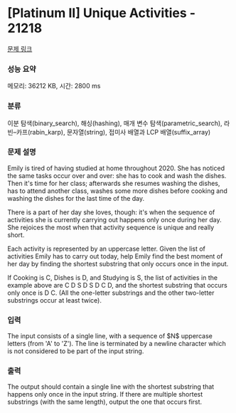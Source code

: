 # [Platinum II] Unique Activities - 21218 

[문제 링크](https://www.acmicpc.net/problem/21218) 

### 성능 요약

메모리: 36212 KB, 시간: 2800 ms

### 분류

이분 탐색(binary_search), 해싱(hashing), 매개 변수 탐색(parametric_search), 라빈–카프(rabin_karp), 문자열(string), 접미사 배열과 LCP 배열(suffix_array)

### 문제 설명

<p>Emily is tired of having studied at home throughout 2020. She has noticed the same tasks occur over and over: she has to cook and wash the dishes. Then it's time for her class; afterwards she resumes washing the dishes, has to attend another class, washes some more dishes before cooking and washing the dishes for the last time of the day.</p>

<p>There is a part of her day she loves, though: it's when the sequence of activities she is currently carrying out happens only once during her day. She rejoices the most when that activity sequence is unique and really short.</p>

<p>Each activity is represented by an uppercase letter. Given the list of activities Emily has to carry out today, help Emily find the best moment of her day by finding the shortest substring that only occurs once in the input.</p>

<p>If Cooking is C, Dishes is D, and Studying is S, the list of activities in the example above are C D S D S D C D, and the shortest substring that occurs only once is D C. (All the one-letter substrings and the other two-letter substrings occur at least twice).</p>

### 입력 

 <p>The input consists of a single line, with a sequence of $N$ uppercase letters (from 'A' to 'Z'). The line is terminated by a newline character which is not considered to be part of the input string.</p>

### 출력 

 <p>The output should contain a single line with the shortest substring that happens only once in the input string. If there are multiple shortest substrings (with the same length), output the one that occurs first.</p>

